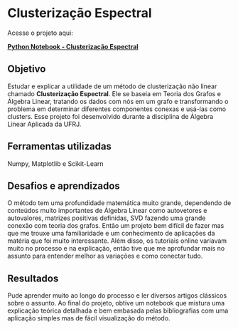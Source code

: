 # Clusterização Espectral

Acesse o projeto aqui:

[**Python Notebook - Clusterização Espectral**](https://github.com/caalvaro/machine-learning/blob/main/Clustering%20-%20Spectral%20Clustering/Clusteriza%C3%A7%C3%A3o%20Espectral.ipynb)

## Objetivo

Estudar e explicar a utilidade de um método de clusterização não linear chamado **Clusterização Espectral**. Ele se baseia em Teoria dos Grafos e Álgebra Linear, tratando os dados com nós em um grafo e transformando o problema em determinar diferentes componentes conexas e usá-las como clusters. Esse projeto foi desenvolvido durante a disciplina de Álgebra Linear Aplicada da UFRJ.

## Ferramentas utilizadas
Numpy, Matplotlib e Scikit-Learn

## Desafios e aprendizados
O método tem uma profundidade matemática muito grande, dependendo de conteúdos muito importantes de Álgebra Linear como autovetores e autovalores, matrizes positivas definidas, SVD fazendo uma grande conexão com teoria dos grafos. Então um projeto bem difícil de fazer mas que me trouxe uma familiaridade e um conhecimento de aplicações da matéria que foi muito interessante. Além disso, os tutoriais online variavam muito no processo e na explicação, então tive que me aprofundar mais no assunto para entender melhor as variações e como conectar tudo.

## Resultados
Pude aprender muito ao longo do processo e ler diversos artigos clássicos sobre o assunto. Ao final do projeto, obtive um notebook que mistura uma explicação teórica detalhada e bem embasada pelas bibliografias com uma aplicação simples mas de fácil visualização do método.
